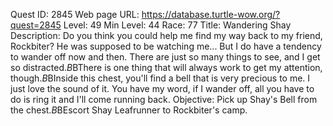 Quest ID: 2845
Web page URL: https://database.turtle-wow.org/?quest=2845
Level: 49
Min Level: 44
Race: 77
Title: Wandering Shay
Description: Do you think you could help me find my way back to my friend, Rockbiter? He was supposed to be watching me... But I do have a tendency to wander off now and then. There are just so many things to see, and I get so distracted.$B$BThere is one thing that will always work to get my attention, though.$B$BInside this chest, you'll find a bell that is very precious to me. I just love the sound of it. You have my word, if I wander off, all you have to do is ring it and I'll come running back.
Objective: Pick up Shay's Bell from the chest.$B$BEscort Shay Leafrunner to Rockbiter's camp.
